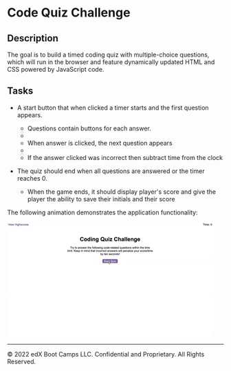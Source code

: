 # Code Quiz Challenge

## Description

The goal is to build a timed coding quiz with multiple-choice questions, which will run in the browser and feature dynamically updated HTML and CSS powered by JavaScript code.


## Tasks

* A start button that when clicked a timer starts and the first question appears.
 
  * Questions contain buttons for each answer.
  * 
  * When answer is clicked, the next question appears
  * 
  * If the answer clicked was incorrect then subtract time from the clock

* The quiz should end when all questions are answered or the timer reaches 0.

  * When the game ends, it should display player's score and give the player the ability to save their initials and their score
  
The following animation demonstrates the application functionality:

![Animation of code quiz.](./assets/08-web-apis-challenge-demo.gif)

---
© 2022 edX Boot Camps LLC. Confidential and Proprietary. All Rights Reserved.
